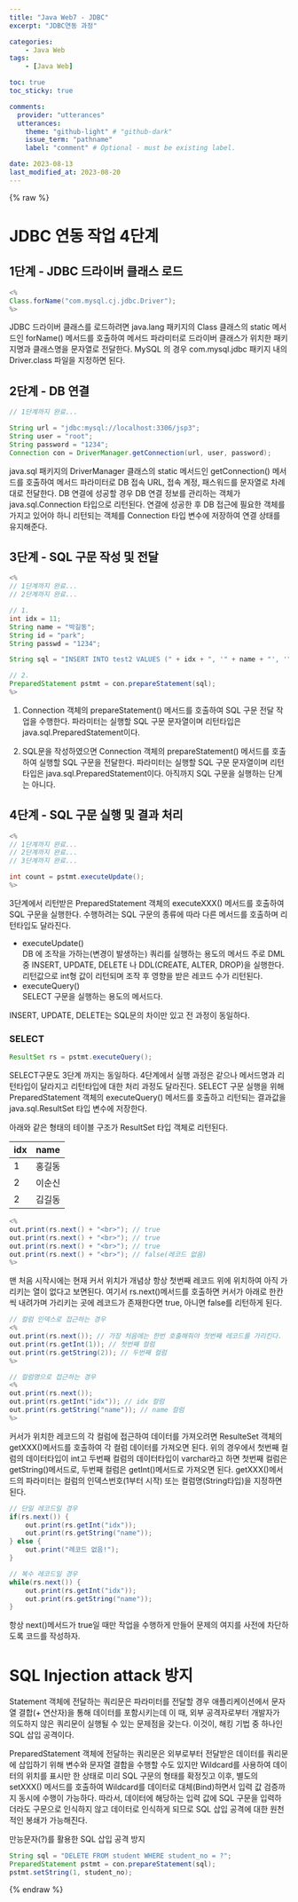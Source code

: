 ```yaml
---
title: "Java Web7 - JDBC"
excerpt: "JDBC연동 과정"

categories:
    - Java Web
tags:
    - [Java Web]

toc: true
toc_sticky: true

comments:
  provider: "utterances"
  utterances:
    theme: "github-light" # "github-dark"
    issue_term: "pathname"
    label: "comment" # Optional - must be existing label.

date: 2023-08-13
last_modified_at: 2023-08-20
---
```

{% raw %}
# JDBC 연동 작업 4단계
## 1단계 - JDBC 드라이버 클래스 로드
```java
<%
Class.forName("com.mysql.cj.jdbc.Driver");
%>
```
JDBC 드라이버 클래스를 로드하려면 java.lang 패키지의 Class 클래스의 static 메서드인 forName() 메서드를 호출하여 메서드 파라미터로 드라이버 클래스가 위치한 패키지명과 클래스명을 문자열로 전달한다. MySQL 의 경우 com.mysql.jdbc 패키지 내의 Driver.class 파일을 지정하면 된다.

## 2단계 - DB 연결
```java
// 1단계까지 완료...

String url = "jdbc:mysql://localhost:3306/jsp3";
String user = "root";
String password = "1234";
Connection con = DriverManager.getConnection(url, user, password);
```
java.sql 패키지의 DriverManager 클래스의 static 메서드인 getConnection() 메서드를 호출하여 메서드 파라미터로 DB 접속 URL, 접속 계정, 패스워드를 문자열로 차례대로 전달한다. DB 연결에 성공할 경우 DB 연결 정보를 관리하는 객체가 java.sql.Connection 타입으로 리턴된다. 연결에 성공한 후 DB 접근에 필요한 객체를 가지고 있어야 하니 리턴되는 객체를 Connection 타입 변수에 저장하여 연결 상태를 유지해준다.

## 3단계 - SQL 구문 작성 및 전달
```java
<%
// 1단계까지 완료...
// 2단계까지 완료...

// 1.
int idx = 11;
String name = "박길동";
String id = "park";
String passwd = "1234";

String sql = "INSERT INTO test2 VALUES (" + idx + ", '" + name + "', '" + id + "', '" + passwd + "')";

// 2.
PreparedStatement pstmt = con.prepareStatement(sql);
%>
```
1. Connection 객체의 prepareStatement() 메서드를 호출하여 SQL 구문 전달 작업을 수행한다. 파라미터는 실행할 SQL 구문 문자열이며 리턴타입은 java.sql.PreparedStatement이다.  

2. SQL문을 작성하였으면 Connection 객체의 prepareStatement() 메서드를 호출하여 실행할 SQL 구문을 전달한다. 파라미터는 실행할 SQL 구문 문자열이며 리턴타입은 java.sql.PreparedStatement이다. 아직까지 SQL 구문을 실행하는 단계는 아니다.  

## 4단계 - SQL 구문 실행 및 결과 처리
```java
<%
// 1단계까지 완료...
// 2단계까지 완료...
// 3단계까지 완료...

int count = pstmt.executeUpdate();
%>
```

3단계에서 리턴받은 PreparedStatement 객체의 executeXXX() 메서드를 호출하여 SQL 구문을 실행한다. 수행하려는 SQL 구문의 종류에 따라 다른 메서드를 호출하며 리턴타입도 달라진다.  
  - executeUpdate()  
  DB 에 조작을 가하는(변경이 발생하는) 쿼리를 실행하는 용도의 메서드 주로 DML 중 INSERT, UPDATE, DELETE 나 DDL(CREATE, ALTER, DROP)을 실행한다. 리턴값으로 int형 값이 리턴되며 조작 후 영향을 받은 레코드 수가 리턴된다.  
  - executeQuery()  
  SELECT 구문을 실행하는 용도의 메서드다.  

INSERT, UPDATE, DELETE는 SQL문의 차이만 있고 전 과정이 동일하다. 

### SELECT
```java
ResultSet rs = pstmt.executeQuery();
```
SELECT구문도 3단계 까지는 동일하다. 4단계에서 실행 과정은 같으나 메서드명과 리턴타입이 달라지고 리턴타입에 대한 처리 과정도 달라진다. SELECT 구문 실행을 위해 PreparedStatement 객체의 executeQuery() 메서드를 호출하고 리턴되는 결과값을 java.sql.ResultSet 타입 변수에 저장한다.  

아래와 같은 형태의 테이블 구조가 ResultSet 타입 객체로 리턴된다.  

|idx|name|
|---|---|
|1|홍길동|
|2|이순신|
|2|김길동|

```java
<%
out.print(rs.next() + "<br>"); // true
out.print(rs.next() + "<br>"); // true
out.print(rs.next() + "<br>"); // true 
out.print(rs.next() + "<br>"); // false(레코드 없음)
%>
```

맨 처음 시작시에는 현재 커서 위치가 개념상 항상 첫번째 레코드 위에 위치하여 아직 가리키는 열이 없다고 보면된다. 여기서 rs.next()메서드를 호출하면 커서가 아래로 한칸씩 내려가며 가리키는 곳에 레코드가 존재한다면 true, 아니면 false를 리턴하게 된다.  

```java
// 컬럼 인덱스로 접근하는 경우
<%
out.print(rs.next()); // 가장 처음에는 한번 호출해줘야 첫번째 레코드를 가리킨다.
out.print(rs.getInt(1)); // 첫번째 컬럼
out.print(rs.getString(2)); // 두번째 컬럼
%>
```

```java
// 컬럼명으로 접근하는 경우
<%
out.print(rs.next());
out.print(rs.getInt("idx")); // idx 컬럼
out.print(rs.getString("name")); // name 컬럼
%>
```
커서가 위치한 레코드의 각 컬럼에 접근하여 데이터를 가져오려면 ResulteSet 객체의 getXXX()메서드를 호출하여 각 컬럼 데이터를 가져오면 된다. 위의 경우에서 첫번째 컬럼의 데이터타입이 int고 두번째 컬럼의 데이터타입이 varchar라고 하면 첫번째 컬럼은 getString()메서드로, 두번째 컬럼은 getInt()메서드로 가져오면 된다. getXXX()메서드의 파라미터는 컬럼의 인덱스번호(1부터 시작) 또는 컬럼명(String타입)을 지정하면 된다.  

```java
// 단일 레코드일 경우
if(rs.next()) {
    out.print(rs.getInt("idx"));
    out.print(rs.getString("name"));
} else {
    out.print("레코드 없음!");
}

// 복수 레코드일 경우
while(rs.next()) {
    out.print(rs.getInt("idx"));
    out.print(rs.getString("name"));
}
```
항상 next()메서드가 true일 때만 작업을 수행하게 만들어 문제의 여지를 사전에 차단하도록 코드를 작성하자.  

# SQL Injection attack 방지
Statement 객체에 전달하는 쿼리문은 파라미터를 전달할 경우 애플리케이션에서 문자열 결합(+ 연산자)을 통해 데이터를 포함시키는데 이 때, 외부 공격자로부터 개발자가 의도하지 않은 쿼리문이 실행될 수 있는 문제점을 갖는다. 이것이, 해킹 
기법 중 하나인 SQL 삽입 공격이다.

PreparedStatement 객체에 전달하는 쿼리문은 외부로부터 전달받은 데이터를 쿼리문에 삽입하기 위해 변수와 문자열 결합을 수행할 수도 있지만 Wildcard를 
사용하여 데이터의 위치를 표시만 한 상태로 미리 SQL 구문의 형태를 확정짓고 이후, 별도의 setXXX() 메서드를 호출하여 Wildcard를 데이터로 대체(Bind)하면서 
입력 값 검증까지 동시에 수행이 가능하다. 따라서, 데이터에 해당하는 입력 값에 SQL 구문을 입력하더라도 구문으로 인식하지 않고 데이터로 인식하게 되므로 SQL 
삽입 공격에 대한 원천적인 봉쇄가 가능해진다.  

만능문자(?)를 활용한 SQL 삽입 공격 방지  
```java
String sql = "DELETE FROM student WHERE student_no = ?";
PreparedStatement pstmt = con.prepareStatement(sql);
pstmt.setString(1, student_no);
```

{% endraw %}
